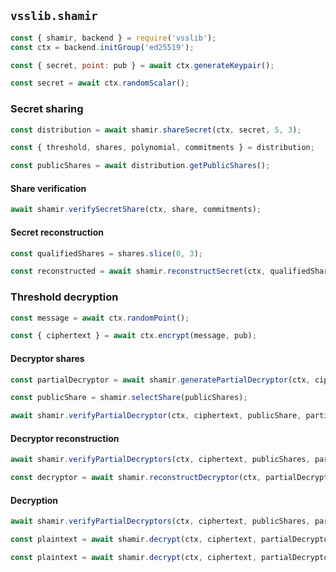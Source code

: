 ## `vsslib.shamir`

```js
const { shamir, backend } = require('vsslib');
const ctx = backend.initGroup('ed25519');

const { secret, point: pub } = await ctx.generateKeypair();
```

```js
const secret = await ctx.randomScalar();
```

### Secret sharing

```js
const distribution = await shamir.shareSecret(ctx, secret, 5, 3);
```

```js
const { threshold, shares, polynomial, commitments } = distribution;
```

```js
const publicShares = await distribution.getPublicShares();
```

#### Share verification

```js
await shamir.verifySecretShare(ctx, share, commitments);
```

#### Secret reconstruction

```js
const qualifiedShares = shares.slice(0, 3);

const reconstructed = await shamir.reconstructSecret(ctx, qualifiedShares);
```

### Threshold decryption

```js
const message = await ctx.randomPoint();

const { ciphertext } = await ctx.encrypt(message, pub);
```

#### Decryptor shares

```js
const partialDecryptor = await shamir.generatePartialDecryptor(ctx, ciphertext, share);
```

```js
const publicShare = shamir.selectShare(publicShares);

await shamir.verifyPartialDecryptor(ctx, ciphertext, publicShare, partialDecryptor);
```


#### Decryptor reconstruction

```js
await shamir.verifyPartialDecryptors(ctx, ciphertext, publicShares, partialDecryptors);
```

```js
const decryptor = await shamir.reconstructDecryptor(ctx, partialDecryptors);
```

#### Decryption

```js
await shamir.verifyPartialDecryptors(ctx, ciphertext, publicShares, partialDecryptors);
```

```js
const plaintext = await shamir.decrypt(ctx, ciphertext, partialDecryptors);
```

```js
const plaintext = await shamir.decrypt(ctx, ciphertext, partialDecryptors, { threshold, publicShares });
```
